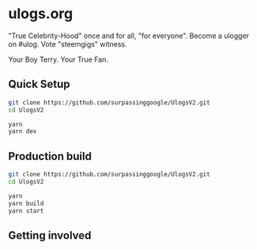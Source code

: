 # ulogs.org

"True Celebrity-Hood" once and for all, "for everyone".
Become a ulogger on #ulog. Vote "steemgigs" witness.

Your Boy Terry. Your True Fan.

## Quick Setup

```bash
git clone https://github.com/surpassinggoogle/UlogsV2.git
cd UlogsV2

yarn
yarn dev
```

## Production build

```bash
git clone https://github.com/surpassinggoogle/UlogsV2.git
cd UlogsV2

yarn
yarn build
yarn start
```

## Getting involved

[contributing]: ./docs/CONTRIBUTING.md
